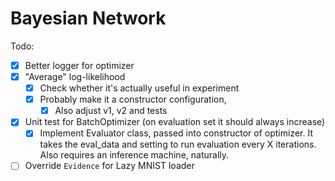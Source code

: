 # Bayesian Network

Todo:
- [x] Better logger for optimizer 
- [x] "Average" log-likelihood
  - [x] Check whether it's actually useful in experiment
  - [x] Probably make it a constructor configuration, 
    - [x] Also adjust v1, v2 and tests
- [x] Unit test for BatchOptimizer (on evaluation set it should always increase)
  - [x] Implement Evaluator class, passed into constructor of optimizer. It takes the eval_data and setting to run evaluation every X iterations. Also requires an inference machine, naturally.
- [ ] Override `Evidence` for Lazy MNIST loader
